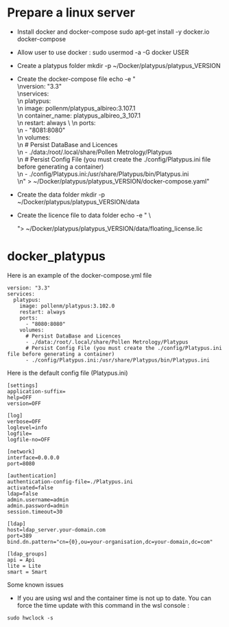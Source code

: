 # Prepare a linux server
  - Install docker and docker-compose
    sudo apt-get install -y docker.io docker-compose
  - Allow user to use docker : 
    sudo usermod -a -G docker USER
  - Create a platypus folder
    mkdir -p ~/Docker/platypus/platypus_VERSION
  - Create the docker-compose file
    echo -e " \
    \nversion: \"3.3\" \
    \nservices: \
    \n  platypus: \
    \n    image: pollenm/platypus_albireo:3.107.1 \
    \n      container_name: platypus_albireo_3_107.1 \
    \n    restart: always \ 
    \n    ports: \
    \n      - \"8081:8080\" \
    \n    volumes: \
    \n      # Persist DataBase and Licences \
    \n      - ./data:/root/.local/share/Pollen Metrology/Platypus \
    \n      # Persist Config File (you must create the ./config/Platypus.ini file before generating a container) \
    \n      - ./config/Platypus.ini:/usr/share/Platypus/bin/Platypus.ini \
    \n" > ~/Docker/platypus/platypus_VERSION/docker-compose.yaml"
  - Create the data folder
    mkdir -p ~/Docker/platypus/platypus_VERSION/data
  - Create the licence file to data folder
    echo -e " \
    
    "> ~/Docker/platypus/platypus_VERSION/data/floating_license.lic
  

# docker_platypus

Here is an example of the docker-compose.yml file
```
version: "3.3"
services:
  platypus:
    image: pollenm/platypus:3.102.0
    restart: always
    ports:
      - "8080:8080"
    volumes:
      # Persist DataBase and Licences
      - ./data:/root/.local/share/Pollen Metrology/Platypus
      # Persist Config File (you must create the ./config/Platypus.ini file before generating a container)
      - ./config/Platypus.ini:/usr/share/Platypus/bin/Platypus.ini
```

Here is the default config file (Platypus.ini)
```
[settings]
application-suffix=
help=OFF
version=OFF

[log]
verbose=OFF
loglevel=info
logfile=
logfile-no=OFF

[network]
interface=0.0.0.0
port=8080

[authentication]
authentication-config-file=./Platypus.ini
activated=false
ldap=false
admin.username=admin
admin.password=admin
session.timeout=30

[ldap]
host=ldap_server.your-domain.com
port=389
bind.dn.pattern="cn={0},ou=your-organisation,dc=your-domain,dc=com"

[ldap_groups]
api = Api
lite = Lite
smart = Smart

```

Some known issues
- If you are using wsl and the container time is not up to date. You can force the time update with this command in the wsl console :
```
sudo hwclock -s
```
